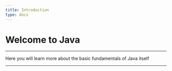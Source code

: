 ```yaml
---
title: Introduction
type: docs
---
```


# Welcome to Java

---

Here you will learn more about the basic fundamentals of Java itself

---